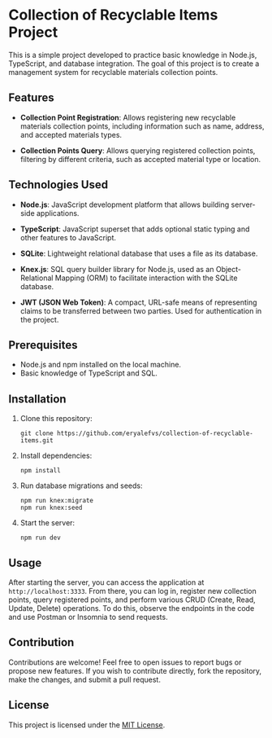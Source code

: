 # Collection of Recyclable Items Project

This is a simple project developed to practice basic knowledge in Node.js, TypeScript, and database integration. The goal of this project is to create a management system for recyclable materials collection points.

## Features

- **Collection Point Registration**: Allows registering new recyclable materials collection points, including information such as name, address, and accepted materials types.

- **Collection Points Query**: Allows querying registered collection points, filtering by different criteria, such as accepted material type or location.

## Technologies Used

- **Node.js**: JavaScript development platform that allows building server-side applications.
  
- **TypeScript**: JavaScript superset that adds optional static typing and other features to JavaScript.
  
- **SQLite**: Lightweight relational database that uses a file as its database.
  
- **Knex.js**: SQL query builder library for Node.js, used as an Object-Relational Mapping (ORM) to facilitate interaction with the SQLite database.
  
- **JWT (JSON Web Token)**: A compact, URL-safe means of representing claims to be transferred between two parties. Used for authentication in the project.

## Prerequisites

- Node.js and npm installed on the local machine.
- Basic knowledge of TypeScript and SQL.

## Installation

1. Clone this repository:

    ```
    git clone https://github.com/eryalefvs/collection-of-recyclable-items.git
    ```

2. Install dependencies:

    ```
    npm install
    ```

3. Run database migrations and seeds:

    ```
    npm run knex:migrate
    npm run knex:seed
    ```

4. Start the server:

    ```
    npm run dev
    ```

## Usage

After starting the server, you can access the application at `http://localhost:3333`. From there, you can log in, register new collection points, query registered points, and perform various CRUD (Create, Read, Update, Delete) operations. To do this, observe the endpoints in the code and use Postman or Insomnia to send requests.

## Contribution

Contributions are welcome! Feel free to open issues to report bugs or propose new features. If you wish to contribute directly, fork the repository, make the changes, and submit a pull request.

## License

This project is licensed under the [MIT License](https://opensource.org/licenses/MIT).
